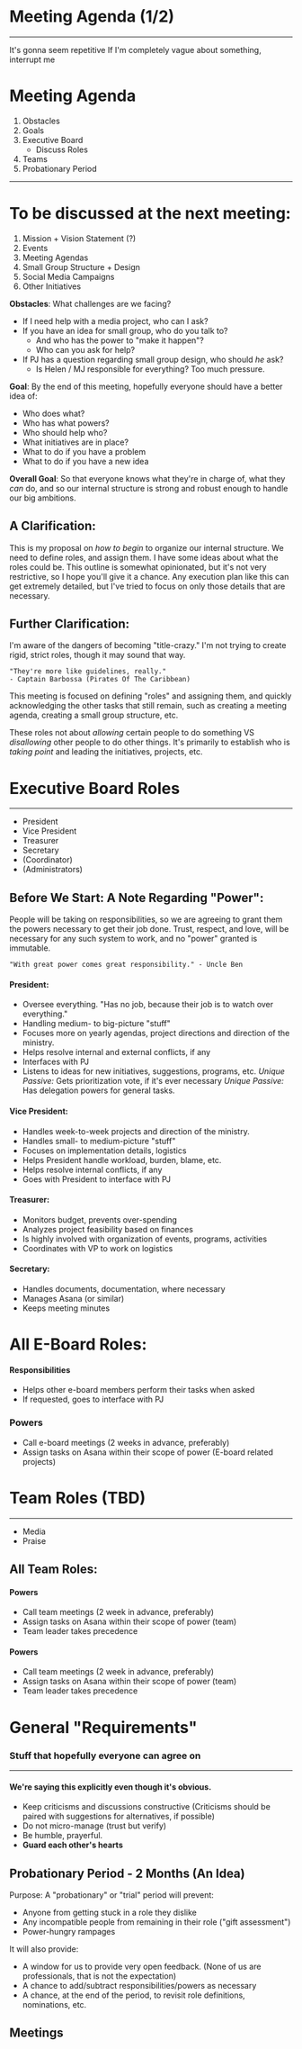 # Meeting Agenda (1/2)
---
It's gonna seem repetitive
If I'm completely vague about something, interrupt me

# Meeting Agenda
1. Obstacles
2. Goals
3. Executive Board
    - Discuss Roles
4. Teams
5. Probationary Period
--- 
# To be discussed at the next meeting:
1. Mission + Vision Statement (?) 
2. Events
3. Meeting Agendas
4. Small Group Structure + Design
5. Social Media Campaigns  
6. Other Initiatives
    

**Obstacles**:
What challenges are we facing?
- If I need help with a media project, who can I ask?
- If you have an idea for small group, who do you talk to?
    - And who has the power to "make it happen"?
    - Who can you ask for help?
- If PJ has a question regarding small group design, who should *he* ask?
    + Is Helen / MJ responsible for everything? Too much pressure.

**Goal**: 
By the end of this meeting, hopefully everyone should have a better idea of:
- Who does what?
- Who has what powers?
- Who should help who?
- What initiatives are in place?
- What to do if you have a problem
- What to do if you have a new idea

**Overall Goal**: So that everyone knows what they're in charge of, what they *can* do, and so our internal structure is strong and robust enough to handle our big ambitions.

## A Clarification:
This is my proposal on *how to begin* to organize our internal structure. We need to define roles, and assign them. I have some ideas about what the roles could be. This outline is somewhat opinionated, but it's not very restrictive, so I hope you'll give it a chance. Any execution plan like this can get extremely detailed, but I've tried to focus on only those details that are necessary. 

## Further Clarification: 
I'm aware of the dangers of becoming "title-crazy." I'm not trying to create rigid, strict roles, though it may sound that way. 

    "They're more like guidelines, really." 
    - Captain Barbossa (Pirates Of The Caribbean)

This meeting is focused on defining "roles" and assigning them, and quickly acknowledging the other tasks that still remain, such as creating a meeting agenda, creating a small group structure, etc.

These roles not about *allowing* certain people to do something VS *disallowing* other people to do other things. It's primarily to establish who is *taking point* and leading the initiatives, projects, etc. 


# Executive Board Roles
---
- President
- Vice President
- Treasurer
- Secretary
- (Coordinator)
- (Administrators)

## Before We Start: A Note Regarding "Power":
People will be taking on responsibilities, so we are agreeing to grant them the powers necessary to get their job done. Trust, respect, and love, will be necessary for any such system to work, and no "power" granted is immutable. 

    "With great power comes great responsibility." - Uncle Ben

#### President:
- Oversee everything. "Has no job, because their job is to watch over everything."
- Handling medium- to big-picture "stuff"
- Focuses more on yearly agendas, project directions and direction of the ministry.
- Helps resolve internal and external conflicts, if any
- Interfaces with PJ
- Listens to ideas for new initiatives, suggestions, programs, etc.
*Unique Passive:* Gets prioritization vote, if it's ever necessary
*Unique Passive:* Has delegation powers for general tasks.

#### Vice President:
- Handles week-to-week projects and direction of the ministry.
- Handles small- to medium-picture "stuff"
- Focuses on implementation details, logistics 
- Helps President handle workload, burden, blame, etc.
- Helps resolve internal conflicts, if any
- Goes with President to interface with PJ

#### Treasurer:
- Monitors budget, prevents over-spending
- Analyzes project feasibility based on finances
- Is highly involved with organization of events, programs, activities
- Coordinates with VP to work on logistics

#### Secretary:
- Handles documents, documentation, where necessary
- Manages Asana (or similar)
- Keeps meeting minutes

# All E-Board Roles: 

#### Responsibilities
- Helps other e-board members perform their tasks when asked
- If requested, goes to interface with PJ

### Powers
- Call e-board meetings (2 weeks in advance, preferably)
- Assign tasks on Asana within their scope of power (E-board related projects)

# Team Roles (TBD)
---
- Media
- Praise

## All Team Roles: 
#### Powers
- Call team meetings (2 week in advance, preferably)
- Assign tasks on Asana within their scope of power (team)
- Team leader takes precedence 

#### Powers
- Call team meetings (2 week in advance, preferably)
- Assign tasks on Asana within their scope of power (team)
- Team leader takes precedence 

# General "Requirements"
### Stuff that hopefully everyone can agree on
---
#### We're saying this explicitly even though it's obvious.
- Keep criticisms and discussions constructive (Criticisms should be paired with suggestions for alternatives, if possible)
- Do not micro-manage (trust but verify)
- Be humble, prayerful.
- **Guard each other's hearts**

## Probationary Period - 2 Months (An Idea)
Purpose:
A "probationary" or "trial" period will prevent: 
- Anyone from getting stuck in a role they dislike
- Any incompatible people from remaining in their role ("gift assessment")
- Power-hungry rampages

It will also provide:
- A window for us to provide very open feedback. (None of us are professionals, that is not the expectation)
- A chance to add/subtract responsibilities/powers as necessary
- A chance, at the end of the period, to revisit role definitions, nominations, etc. 

## Meetings 